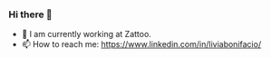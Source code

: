 ### Hi there 👋

- 🔭 I am currently working at Zattoo.
- 📫 How to reach me: https://www.linkedin.com/in/liviabonifacio/
